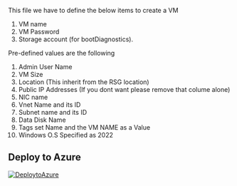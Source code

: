 This file we have to define the below items to create a VM
1. VM name
2. VM Password
3. Storage account (for bootDiagnostics). 

Pre-defined values are the following 
1. Admin User Name
2. VM Size
3. Location (This inherit from the RSG location)
4. Public IP Addresses (If you dont want please remove that colume alone)
5. NIC name
6. Vnet Name and its ID
7. Subnet name and its ID
8. Data Disk Name
9. Tags set Name and the VM NAME as a Value
10. Windows O.S Specified as 2022

 ## Deploy to Azure

[![DeploytoAzure](https://aka.ms/deploytoazurebutton)](https://portal.azure.com/#create/Microsoft.Template/uri/https%3A%2F%2Fraw.githubusercontent.com%2Fprnz13%2FVG-Test%2Fmain%2FCreate%2520a%2520VM%2FVM2.json)